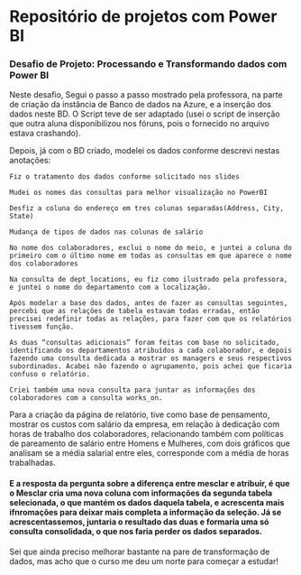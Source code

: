 # Repositório de projetos com Power BI 

### Desafio de Projeto: Processando e Transformando dados com Power BI

Neste desafio, Segui o passo a passo mostrado pela professora, na parte de criação da instância de Banco de dados na Azure, e a inserção dos dados neste BD. O Script teve de ser adaptado (usei o script de inserção que outra aluna disponibilizou nos fóruns, pois o fornecido no arquivo estava crashando).

Depois, já com o BD criado, modelei os dados conforme descrevi nestas anotações:

    Fiz o tratamento dos dados conforme solicitado nos slides

    Mudei os nomes das consultas para melhor visualização no PowerBI

    Desfiz a coluna do endereço em tres colunas separadas(Address, City, State)

    Mudança de tipos de dados nas colunas de salário

    No nome dos colaboradores, exclui o nome do meio, e juntei a coluna do primeiro com o último nome em todas as consultas em que aparece o nome dos colaboradores

    Na consulta de dept_locations, eu fiz como ilustrado pela professora, e juntei o nome do departamento com a localização.

    Após modelar a base dos dados, antes de fazer as consultas seguintes, percebi que as relações de tabela estavam todas erradas, então precisei redefinir todas as relações, para fazer com que os relatórios tivessem função.

    As duas “consultas adicionais” foram feitas com base no solicitado, identificando os departamentos atribuídos a cada colaborador, e depois fazendo uma consulta dedicada a mostrar os managers e seus respectivos subordinados. Acabei não fazendo o agrupamento, pois achei que ficaria confuso o relatório.

    Criei também uma nova consulta para juntar as informações dos colaboradores com a consulta works_on.

Para a criação da página de relatório, tive como base de pensamento, mostrar os custos com salário da empresa, em relação à dedicação com horas de trabalho dos colaboradores, relacionando também com políticas de pareamento de salário entre Homens e Mulheres, com dois gráficos que analisam se a média salarial entre eles, corresponde com a média de horas trabalhadas.

#### E a resposta da pergunta sobre a diferença entre mesclar e atribuir, é que o Mesclar cria uma nova coluna com informações da segunda tabela selecionada, o que mantém os dados daquela tabela, e acrescenta mais ifnromações para deixar mais completa a informação da seleção. Já se acrescentassemos, juntaria o resultado das duas e formaria uma só consulta consolidada, o que nos faria perder os dados separados.

Sei que ainda preciso melhorar bastante na pare de transformação de dados, mas acho que o curso me deu um norte para começar a estudar!
